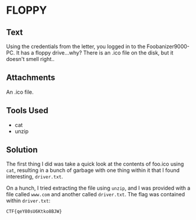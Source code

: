 # FLOPPY

## Text
Using the credentials from the letter, you logged in to the Foobanizer9000-PC. It has a floppy drive...why? There is an .ico file on the disk, but it doesn't smell right..

## Attachments
An .ico file.

## Tools Used
* cat
* unzip

## Solution
The first thing I did was take a quick look at the contents of foo.ico using `cat`, resulting in a bunch of garbage with one thing within it that I found interesting, `driver.txt`.

On a hunch, I tried extracting the file using `unzip`, and I was provided with a file called `www.com` and another called `driver.txt`. The flag was contained within `driver.txt`:
```
CTF{qeY80sU6Ktko8BJW}
```

